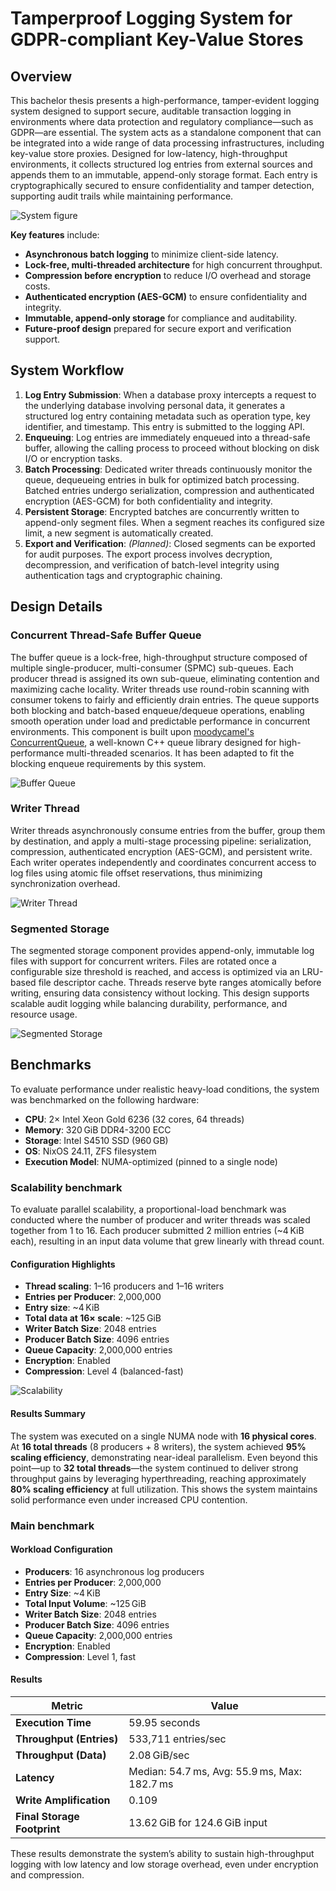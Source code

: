 # Tamperproof Logging System for GDPR-compliant Key-Value Stores

## Overview

This bachelor thesis presents a high-performance, tamper-evident logging system designed to support secure, auditable transaction logging in environments where data protection and regulatory compliance—such as GDPR—are essential. The system acts as a standalone component that can be integrated into a wide range of data processing infrastructures, including key-value store proxies. Designed for low-latency, high-throughput environments, it collects structured log entries from external sources and appends them to an immutable, append-only storage format. Each entry is cryptographically secured to ensure confidentiality and tamper detection, supporting audit trails while maintaining performance.

![System figure](assets/systemfigure.svg)

**Key features** include:

- **Asynchronous batch logging** to minimize client-side latency.
- **Lock-free, multi-threaded architecture** for high concurrent throughput.
- **Compression before encryption** to reduce I/O overhead and storage costs.
- **Authenticated encryption (AES-GCM)** to ensure confidentiality and integrity.
- **Immutable, append-only storage** for compliance and auditability.
- **Future-proof design** prepared for secure export and verification support.

## System Workflow

1. **Log Entry Submission**: When a database proxy intercepts a request to the underlying database involving personal data, it generates a structured log entry containing metadata such as operation type, key identifier, and timestamp. This entry is submitted to the logging API.
2. **Enqueuing**: Log entries are immediately enqueued into a thread-safe buffer, allowing the calling process to proceed without blocking on disk I/O or encryption tasks.
3. **Batch Processing**: Dedicated writer threads continuously monitor the queue, dequeueing entries in bulk for optimized batch processing. Batched entries undergo serialization, compression and authenticated encryption (AES-GCM) for both confidentiality and integrity.
4. **Persistent Storage**: Encrypted batches are concurrently written to append-only segment files. When a segment reaches its configured size limit, a new segment is automatically created.
5. **Export and Verification**: _(Planned)_: Closed segments can be exported for audit purposes. The export process involves decryption, decompression, and verification of batch-level integrity using authentication tags and cryptographic chaining.

## Design Details

### Concurrent Thread-Safe Buffer Queue

The buffer queue is a lock-free, high-throughput structure composed of multiple single-producer, multi-consumer (SPMC) sub-queues. Each producer thread is assigned its own sub-queue, eliminating contention and maximizing cache locality. Writer threads use round-robin scanning with consumer tokens to fairly and efficiently drain entries. The queue supports both blocking and batch-based enqueue/dequeue operations, enabling smooth operation under load and predictable performance in concurrent environments. This component is built upon [moodycamel's ConcurrentQueue](https://github.com/cameron314/concurrentqueue), a well-known C++ queue library designed for high-performance multi-threaded scenarios. It has been adapted to fit the blocking enqueue requirements by this system.

![Buffer Queue](assets/bufferqueue.png)

### Writer Thread

Writer threads asynchronously consume entries from the buffer, group them by destination, and apply a multi-stage processing pipeline: serialization, compression, authenticated encryption (AES-GCM), and persistent write. Each writer operates independently and coordinates concurrent access to log files using atomic file offset reservations, thus minimizing synchronization overhead.

![Writer Thread](assets/writer.png)

### Segmented Storage

The segmented storage component provides append-only, immutable log files with support for concurrent writers. Files are rotated once a configurable size threshold is reached, and access is optimized via an LRU-based file descriptor cache. Threads reserve byte ranges atomically before writing, ensuring data consistency without locking. This design supports scalable audit logging while balancing durability, performance, and resource usage.

![Segmented Storage](assets/segmentedstorage.png)

## Benchmarks

To evaluate performance under realistic heavy-load conditions, the system was benchmarked on the following hardware:

- **CPU**: 2× Intel Xeon Gold 6236 (32 cores, 64 threads)
- **Memory**: 320 GiB DDR4-3200 ECC
- **Storage**: Intel S4510 SSD (960 GB)
- **OS**: NixOS 24.11, ZFS filesystem
- **Execution Model**: NUMA-optimized (pinned to a single node)

### Scalability benchmark

To evaluate parallel scalability, a proportional-load benchmark was conducted where the number of producer and writer threads was scaled together from 1 to 16. Each producer submitted 2 million entries (~4 KiB each), resulting in an input data volume that grew linearly with thread count.

#### Configuration Highlights

- **Thread scaling**: 1–16 producers and 1–16 writers
- **Entries per Producer**: 2,000,000
- **Entry size**: ~4 KiB
- **Total data at 16× scale**: ~125 GiB
- **Writer Batch Size**: 2048 entries
- **Producer Batch Size**: 4096 entries
- **Queue Capacity**: 2,000,000 entries
- **Encryption**: Enabled
- **Compression**: Level 4 (balanced-fast)

![Scalability](assets/scalability.png)

#### Results Summary

The system was executed on a single NUMA node with **16 physical cores**. At **16 total threads** (8 producers + 8 writers), the system achieved **95% scaling efficiency**, demonstrating near-ideal parallelism. Even beyond this point—up to **32 total threads**—the system continued to deliver strong throughput gains by leveraging hyperthreading, reaching approximately **80% scaling efficiency** at full utilization. This shows the system maintains solid performance even under increased CPU contention.

### Main benchmark

#### Workload Configuration

- **Producers**: 16 asynchronous log producers
- **Entries per Producer**: 2,000,000
- **Entry Size**: ~4 KiB
- **Total Input Volume**: ~125 GiB
- **Writer Batch Size**: 2048 entries
- **Producer Batch Size**: 4096 entries
- **Queue Capacity**: 2,000,000 entries
- **Encryption**: Enabled
- **Compression**: Level 1, fast

#### Results

| **Metric**                  | **Value**                                    |
| --------------------------- | -------------------------------------------- |
| **Execution Time**          | 59.95 seconds                                |
| **Throughput (Entries)**    | 533,711 entries/sec                          |
| **Throughput (Data)**       | 2.08 GiB/sec                                 |
| **Latency**                 | Median: 54.7 ms, Avg: 55.9 ms, Max: 182.7 ms |
| **Write Amplification**     | 0.109                                        |
| **Final Storage Footprint** | 13.62 GiB for 124.6 GiB input                |

These results demonstrate the system’s ability to sustain high-throughput logging with low latency and low storage overhead, even under encryption and compression.
